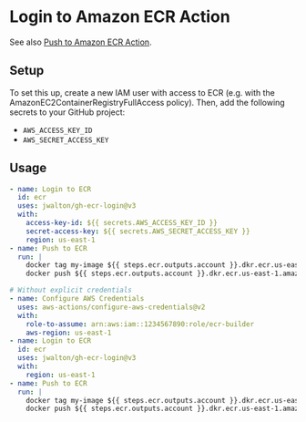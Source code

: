 # Login to Amazon ECR Action

See also [Push to Amazon ECR Action](https://github.com/jwalton/gh-ecr-push).

## Setup

To set this up, create a new IAM user with access to ECR (e.g. with the
AmazonEC2ContainerRegistryFullAccess policy).  Then, add the following secrets
to your GitHub project:

* `AWS_ACCESS_KEY_ID`
* `AWS_SECRET_ACCESS_KEY`

## Usage

```yaml
- name: Login to ECR
  id: ecr
  uses: jwalton/gh-ecr-login@v3
  with:
    access-key-id: ${{ secrets.AWS_ACCESS_KEY_ID }}
    secret-access-key: ${{ secrets.AWS_SECRET_ACCESS_KEY }}
    region: us-east-1
- name: Push to ECR
  run: |
    docker tag my-image ${{ steps.ecr.outputs.account }}.dkr.ecr.us-east-1.amazonaws.com/my-image:v1
    docker push ${{ steps.ecr.outputs.account }}.dkr.ecr.us-east-1.amazonaws.com/my-image:v1
```

```yaml
# Without explicit credentials
- name: Configure AWS Credentials
  uses: aws-actions/configure-aws-credentials@v2
  with:
    role-to-assume: arn:aws:iam::1234567890:role/ecr-builder
    aws-region: us-east-1
- name: Login to ECR
  id: ecr
  uses: jwalton/gh-ecr-login@v3
  with:
    region: us-east-1
- name: Push to ECR
  run: |
    docker tag my-image ${{ steps.ecr.outputs.account }}.dkr.ecr.us-east-1.amazonaws.com/my-image:v1
    docker push ${{ steps.ecr.outputs.account }}.dkr.ecr.us-east-1.amazonaws.com/my-image:v1
```
